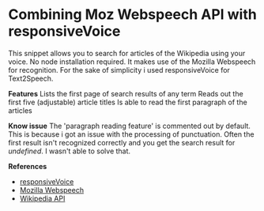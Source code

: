 Combining Moz Webspeech API with responsiveVoice
===================================================

This snippet allows you to search for articles of the Wikipedia using your voice.
No node installation required. It makes use of the Mozilla Webspeech for recognition.
For the sake of simplicity i used responsiveVoice for Text2Speech.

**Features**
Lists the first page of search results of any term
Reads out the first five (adjustable) article titles
Is able to read the first paragraph of the articles

**Know issue**
The 'paragraph reading feature' is commented out by default.
This is because i got an issue with the processing of punctuation.
Often the first result isn't recognized correctly and you get the search result for 
*undefined*. I wasn't able to solve that. 

**References**
- [responsiveVoice](https://responsivevoice.org/api/)
- [Mozilla Webspeech](https://github.com/mdn/web-speech-api/tree/831ab0c97ac12b9af6c64089453d393df9773303)
- [Wikipedia API](https://freshman.tech/wikipedia-javascript/)
